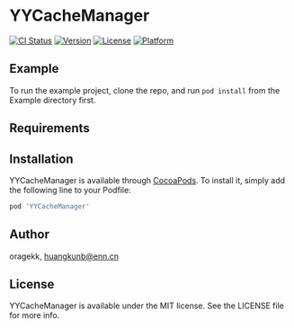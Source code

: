 # YYCacheManager

[![CI Status](https://img.shields.io/travis/oragekk/YYCacheManager.svg?style=flat)](https://travis-ci.org/oragekk/YYCacheManager)
[![Version](https://img.shields.io/cocoapods/v/YYCacheManager.svg?style=flat)](https://cocoapods.org/pods/YYCacheManager)
[![License](https://img.shields.io/cocoapods/l/YYCacheManager.svg?style=flat)](https://cocoapods.org/pods/YYCacheManager)
[![Platform](https://img.shields.io/cocoapods/p/YYCacheManager.svg?style=flat)](https://cocoapods.org/pods/YYCacheManager)

## Example

To run the example project, clone the repo, and run `pod install` from the Example directory first.

## Requirements

## Installation

YYCacheManager is available through [CocoaPods](https://cocoapods.org). To install
it, simply add the following line to your Podfile:

```ruby
pod 'YYCacheManager'
```

## Author

oragekk, huangkunb@enn.cn

## License

YYCacheManager is available under the MIT license. See the LICENSE file for more info.
